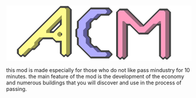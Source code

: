 ![Logo](logo.png)

this mod is made especially for those who do not like pass mindustry for 10 minutes. the main feature of the mod is the development of the economy and numerous buildings that you will discover and use in the process of passing.